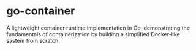 # go-container
A lightweight container runtime implementation in Go, demonstrating the fundamentals of containerization by building a simplified Docker-like system from scratch.
